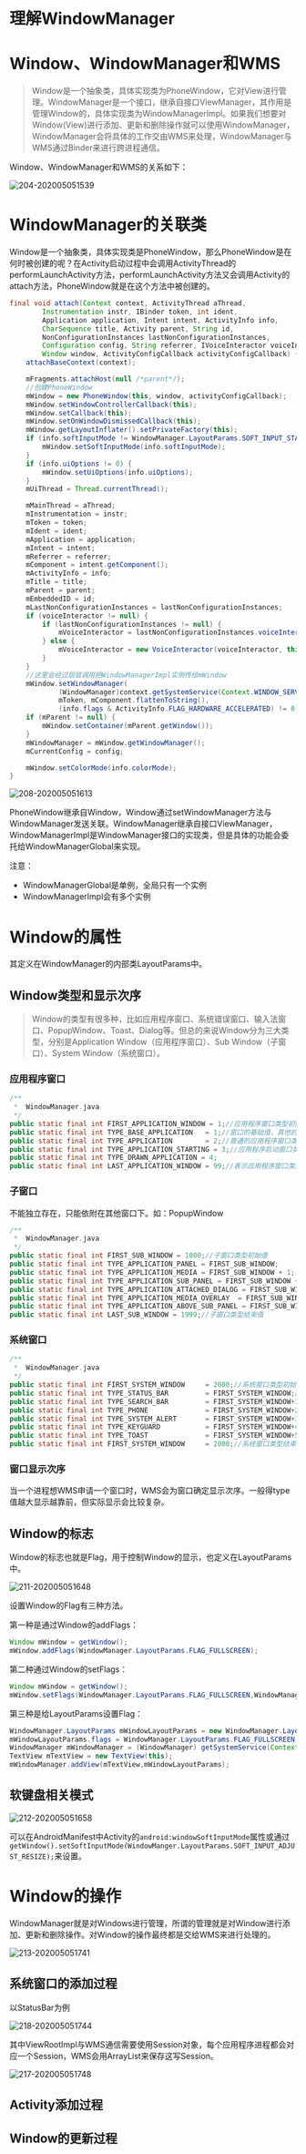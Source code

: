 # 理解WindowManager

# Window、WindowManager和WMS

> Window是一个抽象类，具体实现类为PhoneWindow，它对View进行管理。WindowManager是一个接口，继承自接口ViewManager，其作用是管理Window的，具体实现类为WindowManagerImpl。如果我们想要对Window(View)进行添加、更新和删除操作就可以使用WindowManager，WindowManager会将具体的工作交由WMS来处理，WindowManager与WMS通过Binder来进行跨进程通信。

Window、WindowManager和WMS的关系如下：

![204-202005051539](.assets/204-202005051539.png)

# WindowManager的关联类

Window是一个抽象类，具体实现类是PhoneWindow，那么PhoneWindow是在何时被创建的呢？在Activity启动过程中会调用ActivityThread的performLaunchActivity方法，performLaunchActivity方法又会调用Activity的attach方法，PhoneWindow就是在这个方法中被创建的。

```java
final void attach(Context context, ActivityThread aThread,
        Instrumentation instr, IBinder token, int ident,
        Application application, Intent intent, ActivityInfo info,
        CharSequence title, Activity parent, String id,
        NonConfigurationInstances lastNonConfigurationInstances,
        Configuration config, String referrer, IVoiceInteractor voiceInteractor,
        Window window, ActivityConfigCallback activityConfigCallback) {
    attachBaseContext(context);

    mFragments.attachHost(null /*parent*/);
    //创建PhoneWindow
    mWindow = new PhoneWindow(this, window, activityConfigCallback);
    mWindow.setWindowControllerCallback(this);
    mWindow.setCallback(this);
    mWindow.setOnWindowDismissedCallback(this);
    mWindow.getLayoutInflater().setPrivateFactory(this);
    if (info.softInputMode != WindowManager.LayoutParams.SOFT_INPUT_STATE_UNSPECIFIED) {
        mWindow.setSoftInputMode(info.softInputMode);
    }
    if (info.uiOptions != 0) {
        mWindow.setUiOptions(info.uiOptions);
    }
    mUiThread = Thread.currentThread();

    mMainThread = aThread;
    mInstrumentation = instr;
    mToken = token;
    mIdent = ident;
    mApplication = application;
    mIntent = intent;
    mReferrer = referrer;
    mComponent = intent.getComponent();
    mActivityInfo = info;
    mTitle = title;
    mParent = parent;
    mEmbeddedID = id;
    mLastNonConfigurationInstances = lastNonConfigurationInstances;
    if (voiceInteractor != null) {
        if (lastNonConfigurationInstances != null) {
            mVoiceInteractor = lastNonConfigurationInstances.voiceInteractor;
        } else {
            mVoiceInteractor = new VoiceInteractor(voiceInteractor, this, this,Looper.myLooper());
        }
    }
    //这里会经过层层调用把WindowManagerImpl实例传给mWindow
    mWindow.setWindowManager(
            (WindowManager)context.getSystemService(Context.WINDOW_SERVICE),
            mToken, mComponent.flattenToString(),
            (info.flags & ActivityInfo.FLAG_HARDWARE_ACCELERATED) != 0);
    if (mParent != null) {
        mWindow.setContainer(mParent.getWindow());
    }
    mWindowManager = mWindow.getWindowManager();
    mCurrentConfig = config;

    mWindow.setColorMode(info.colorMode);
}
```

![208-202005051613](.assets/208-202005051613.png)

PhoneWindow继承自Window，Window通过setWindowManager方法与WindowManager发送关联。WindowManager继承自接口ViewManager，WindowManagerImpl是WindowManager接口的实现类，但是具体的功能会委托给WindowManagerGlobal来实现。

注意：

- WindowManagerGlobal是单例，全局只有一个实例
- WindowManagerImpl会有多个实例

# Window的属性

其定义在WindowManager的内部类LayoutParams中。

## Window类型和显示次序

> Window的类型有很多种，比如应用程序窗口、系统错误窗口、输入法窗口、PopupWindow、Toast、Dialog等。但总的来说Window分为三大类型，分别是Application Window（应用程序窗口）、Sub Window（子窗口）、System Window（系统窗口）。

### 应用程序窗口

```java
/**
 *	WindowManager.java
 */
public static final int FIRST_APPLICATION_WINDOW = 1;//应用程序窗口类型初始值
public static final int TYPE_BASE_APPLICATION   = 1;//窗口的基础值，其他的窗口值要大于这个值
public static final int TYPE_APPLICATION        = 2;//普通的应用程序窗口类型
public static final int TYPE_APPLICATION_STARTING = 3;//应用程序启动窗口类型，用于系统在应用程序窗口启动前显示的窗口
public static final int TYPE_DRAWN_APPLICATION = 4;
public static final int LAST_APPLICATION_WINDOW = 99;//表示应用程序窗口类型的结束值，也就是说应用程序窗口的Type值范围为1~99
```

### 子窗口

不能独立存在，只能依附在其他窗口下。如：PopupWindow

```java
/**
 *  WindowManager.java
 */
public static final int FIRST_SUB_WINDOW = 1000;//子窗口类型初始值
public static final int TYPE_APPLICATION_PANEL = FIRST_SUB_WINDOW;
public static final int TYPE_APPLICATION_MEDIA = FIRST_SUB_WINDOW + 1;
public static final int TYPE_APPLICATION_SUB_PANEL = FIRST_SUB_WINDOW + 2;
public static final int TYPE_APPLICATION_ATTACHED_DIALOG = FIRST_SUB_WINDOW + 3;
public static final int TYPE_APPLICATION_MEDIA_OVERLAY  = FIRST_SUB_WINDOW + 4;
public static final int TYPE_APPLICATION_ABOVE_SUB_PANEL = FIRST_SUB_WINDOW + 5;
public static final int LAST_SUB_WINDOW = 1999;//子窗口类型结束值
```

### 系统窗口

```java
/**
 *  WindowManager.java
 */
public static final int FIRST_SYSTEM_WINDOW     = 2000;//系统窗口类型初始值
public static final int TYPE_STATUS_BAR         = FIRST_SYSTEM_WINDOW;//系统状态栏窗口
public static final int TYPE_SEARCH_BAR         = FIRST_SYSTEM_WINDOW+1;//搜索条窗口
public static final int TYPE_PHONE              = FIRST_SYSTEM_WINDOW+2;//通话窗口
public static final int TYPE_SYSTEM_ALERT       = FIRST_SYSTEM_WINDOW+3;//系统alert窗口
public static final int TYPE_KEYGUARD           = FIRST_SYSTEM_WINDOW+4;//锁屏窗口
public static final int TYPE_TOAST              = FIRST_SYSTEM_WINDOW+5;//Toast窗口
public static final int FIRST_SYSTEM_WINDOW     = 2000;//系统窗口类型结束值
```

###  窗口显示次序

当一个进程想WMS申请一个窗口时，WMS会为窗口确定显示次序。一般得type值越大显示越靠前，但实际显示会比较复杂。

## Window的标志

Window的标志也就是Flag，用于控制Window的显示，也定义在LayoutParams中。

![211-202005051648](.assets/211-202005051648.png)

设置Window的Flag有三种方法。

第一种是通过Window的addFlags：

```java
Window mWindow = getWindow();
mWindow.addFlags(WindowManager.LayoutParams.FLAG_FULLSCREEN);
```

第二种通过Window的setFlags：

```java
Window mWindow = getWindow();
mWindow.setFlags(WindowManager.LayoutParams.FLAG_FULLSCREEN,WindowManager.LayoutParams.FLAG_FULLSCREEN);
```

第三种是给LayoutParams设置Flag：

```java
WindowManager.LayoutParams mWindowLayoutParams = new WindowManager.LayoutParams();
mWindowLayoutParams.flags = WindowManager.LayoutParams.FLAG_FULLSCREEN;
WindowManager mWindowManager = (WindowManager) getSystemService(Context.WINDOW_SERVICE);
TextView mTextView = new TextView(this);
mWindowManager.addView(mTextView,mWindowLayoutParams);
```

## 软键盘相关模式

![212-202005051658](.assets/212-202005051658.png)

可以在AndroidManifest中Activity的`android:windowSoftInputMode`属性或通过`getWindow().setSoftInputMode(WindowManger.LayoutParams.SOFT_INPUT_ADJUST_RESIZE);`来设置。

# Window的操作

WindowManager就是对Windows进行管理，所谓的管理就是对Window进行添加、更新和删除操作。对Window的操作最终都是交给WMS来进行处理的。

![213-202005051741](.assets/213-202005051741-1588671724948.png)

## 系统窗口的添加过程

以StatusBar为例

![218-202005051744](.assets/218-202005051744.png)

其中ViewRootImpl与WMS通信需要使用Session对象，每个应用程序进程都会对应一个Session，WMS会用ArrayList来保存这写Session。

![217-202005051748](.assets/217-202005051748.png)

## Activity添加过程



## Window的更新过程